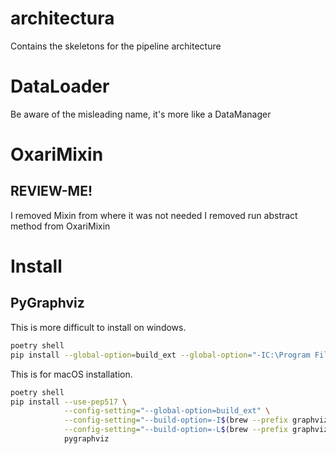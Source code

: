 # architectura
Contains the skeletons for the pipeline architecture


# DataLoader
Be aware of the misleading name, it's more like a DataManager



# OxariMixin
## REVIEW-ME!
I removed Mixin from where it was not needed
I removed run abstract method from OxariMixin

# Install
## PyGraphviz
This is more difficult to install on windows.
```bash
poetry shell
pip install --global-option=build_ext --global-option="-IC:\Program Files\Graphviz\include" --global-option="-LC:\Program Files\Graphviz\lib" pygraphviz
```
This is for macOS installation.
```bash
poetry shell
pip install --use-pep517 \
            --config-setting="--global-option=build_ext" \
            --config-setting="--build-option=-I$(brew --prefix graphviz)/include/" \
            --config-setting="--build-option=-L$(brew --prefix graphviz)/lib/" \
            pygraphviz
```